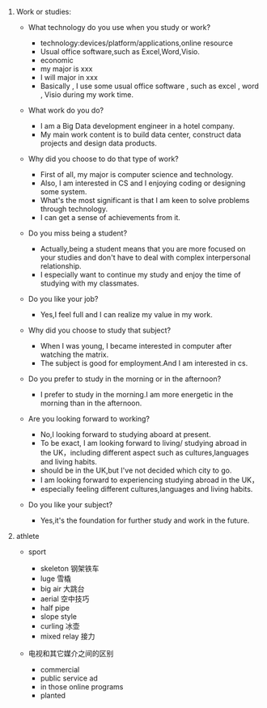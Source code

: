 1. Work or studies:

    - What technology do you use when you study or work?
        - technology:devices/platform/applications,online resource
        - Usual office software,such as Excel,Word,Visio.
        - economic
        - my major is xxx
        - I will major in xxx
        - Basically , I use some usual office software , such as excel , word , Visio during my work time.
    
    - What work do you do?
        - I am a Big Data development engineer in a hotel company.
        - My main work content is to build data center, construct data projects and design data products.
    - Why did you choose to do that type of work?
        - First of all, my major is computer science and technology.
        - Also, I am interested in CS and I enjoying coding or designing some system.
        - What's the most significant is that I am keen to solve problems through technology. 
        - I can get a sense of achievements from it.
        
    - Do you miss being a student?
        - Actually,being a student means that you are more focused on your studies and don't have to deal with 
        complex interpersonal relationship.
        - I especially want to continue my study and enjoy the time of studying with my classmates.
        
    - Do you like your job?
        - Yes,I feel full and I can realize my value in my work.
    
    - Why did you choose to study that subject?
        - When I was young, I became interested in computer after watching the matrix.
        - The subject is good for employment.And I am interested in cs.
    
    - Do you prefer to study in the morning or in the afternoon?
        - I prefer to study in the morning.I am more energetic in the morning than in the afternoon.
    
    - Are you looking forward to working?
        - No,I looking forward to studying aboard at present.
        - To be exact, I am looking forward to living/ studying abroad in the UK，including different aspect
        such as cultures,languages and living habits.
        - should be in the UK,but I've not decided which city to go.
        - I am looking forward to experiencing studying abroad in the UK，
        - especially feeling different cultures,languages and living habits.
    -   Do you like your subject?
        - Yes,it's the foundation for further study and work in the future.
    
    
2. athlete 
    - sport
        - skeleton 钢架铁车
        - luge 雪橇
        - big air 大跳台
        - aerial 空中技巧
        - half pipe 
        - slope style
        - curling 冰壶
        - mixed relay 接力 
        
    - 电视和其它媒介之间的区别
        - commercial
        - public service ad
        - in those online programs
        - planted 
        

          

            
    